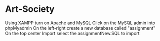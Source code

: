 # Art-Society
Using XAMPP turn on Apache and MySQL
Click on the MySQL admin into phpMyadmin
On the left-right create a new database called "assignment"
On the top center Import select the assignmentNew.SQL to import

